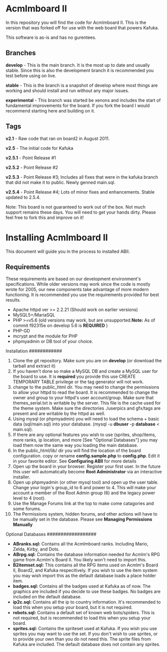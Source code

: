 
# Acmlmboard II
In this repository you will find the code for Acmlmboard II. This is the version that was forked off for use with the web board that powers Kafuka.

This software is as-is and has no gurentees.

Branches
-------
**develop** - This is the main branch. It is the most up to date and usually stable. Since this is also the development branch it is recommended you test before using on live.

**stable** - This is the branch is a snapshot of develop where most things are working and should install and run without any major issues.

**experimental** - This branch was started be xenons and includes the start of fundamental improvements for the board. If you fork the board I would recommend starting here and building on it.

Tags
-------
**v2.1** - Raw code that ran on board2 in August 2011.

**v2.5** - The initial code for Kafuka

**v2.5.1** - Point Release #1

**v2.5.2** - Point Release #2

**v2.5.3** - Point Release #3; Includes all fixes that were in the kafuka branch that did not make it to public. Newly genned main.sql.

**v2.5.4** - Point Release #4; Lots of minor fixes and enhancements. Stable updated to 2.5.4.

Note: This board is not guaranteed to work out of the box. Not much support remains these days. You will need to get your hands dirty.
Please feel free to fork this and improve on it!
# Installing Acmlmboard II
This document will guide you in the process to installed ABII.

Requirements
------------
These requirements are based on our development environment's specifications. While older versions may work since the code is mostly wrote for 2005, our new components take advantage of more modern functioning. It is recommended you use the requirements provided for best results.

- Apache httpd ver >= 2.2.21 (Should work on earlier versions)
- MySQL5+/MariaSQL
- PHP >=v5.6 (old versions may work, but are unsupported.**Note:** As of commit f92315e on develop 5.6 is **REQUIRED** )
- PHP-GD
- mcrypt and the module for PHP
- phpmyadmin or DB tool of your choice.

Installation
############
1. Clone the git repository. Make sure you are on **develop** (or download the tarball and extract it)
2. If you haven't done so make a MySQL DB and create a MySQL user for the board to use. It is **required** you provide this use CREATE TEMPORARY TABLE privilege or the tag generator will not work.
3. change to the public_html dir. You may need to change the permissions to allow your httpd to read the board. It is recommended to change the owner and group to your httpd's user account/group. Make sure that themes_serial.txt is writable by the server. This file is the cache used for the theme system. Make sure the directories ./userpics and gfx/tags are present and are writable by the httpd as well. 
4. Using mysql (or phpmyadmin) you will need to load the schema + basic data (sql/main.sql) into your database. (mysql -u **dbuser** -p **database** < main.sql). 
5. If there are any optional features you wish to use (sprites, shop/items, more ranks, ip location, and more [See "Optional Databases"] you may load them now the same way you loading the main database.
6. In the public_html/lib/ dir you will find the location of the board configuration. copy or rename **config.sample.php** to **config.php**. Edit it in your favorite editor. See **Configuring ABII** for more details
7. Open up the board in your browser. Register your first user. In the future this user will automatically become **Root Administrator** via an interactive installer. 
8. Open up phpmyadmin (or other mysql tool) and open up the user table. Change your login's group_id to 6 and power to 4. This will make your account a member of the Root Admin group (6) and the legacy power level to 4 (root).
9. Use the Manage Forums link at the top to make come catagories and some forums.
10. The Permissions system, hidden forums, and other actions will have to be manually set in the database. Please see **Managing Permissions Manually**

Optional Databases
##################
- **ABranks.sql:** Contains all the Acmlmboard ranks. Including Mario, Zelda, Kirby, and Dots. 
- **ABrpg.sql:** Contains the database information  needed for Acmlm's RPG game from Acmlm's Board II. You likely won't need to import this.  
- **B2itemset.sql:** This contains all the RPG items used on Acmlm's Board II, Board2, and Kafuka respecitively. If you wish to use the item system you may wish import this as the default database loads a place holder item.
- **badges.sql:**  Contains all the badges used at Kafuka as of now. The graphics are included if you decide to use these badges. No badges are included on the default database.
- **ip2c.sql:**  Contains all the ip to country information. It's recommended to load this when you setup your board, but it is not required. 
- **robots.sql:** Contains a default set of known web bots/spiders. This is not required, but is recommended to load this when you setup your board.
- **sprites.sql:**  Contains the spriteset used at Kafuka. If you wish you use sprites you may want to use the set. If you don't wish to use sprites, or to provide your own than you do not need this. The sprite files from Kafuka are included. The default database does not contain any sprites.
